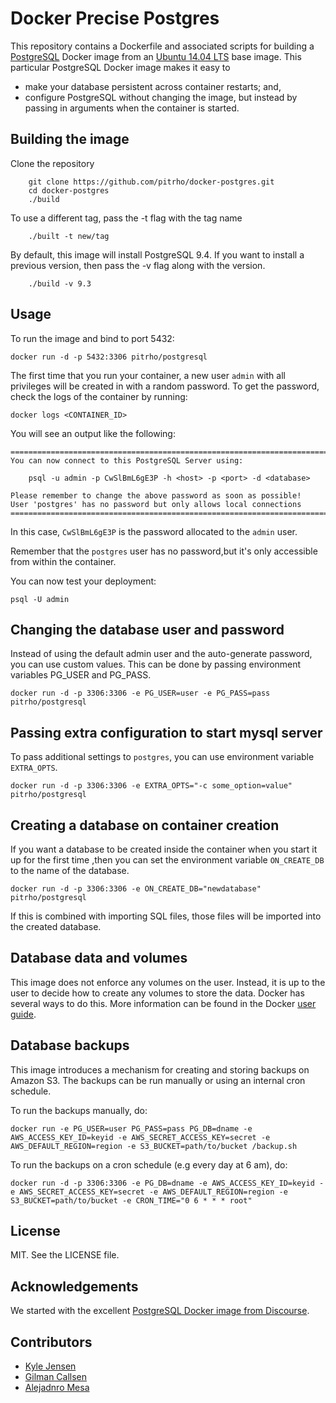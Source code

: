 # Docker Precise Postgres

This repository contains a Dockerfile and associated
scripts for building a [PostgreSQL](http://www.postgresql.org/)
Docker image from an [Ubuntu 14.04 LTS](http://releases.ubuntu.com/trusty/)
base image.  This particular PostgreSQL Docker image makes it easy to

* make your database persistent across container restarts; and,
* configure PostgreSQL without changing the image, but instead by passing in arguments when the container is started.


## Building the image

Clone the repository

		git clone https://github.com/pitrho/docker-postgres.git
		cd docker-postgres
		./build

To use a different tag, pass the -t flag with the tag name

		./built -t new/tag

By default, this image will install PostgreSQL 9.4. If you want to install a
previous version, then pass the -v flag along with the version.

		./build -v 9.3

## Usage

To run the image and bind to port 5432:

  	docker run -d -p 5432:3306 pitrho/postgresql

The first time that you run your container, a new user `admin` with all
privileges will be created in with a random password. To get the password,
check the logs of the container by running:

  	docker logs <CONTAINER_ID>

You will see an output like the following:

	========================================================================
	You can now connect to this PostgreSQL Server using:

	    psql -u admin -p CwSlBmL6gE3P -h <host> -p <port> -d <database>

	Please remember to change the above password as soon as possible!
	User 'postgres' has no password but only allows local connections
	========================================================================

In this case, `CwSlBmL6gE3P` is the password allocated to the `admin` user.

Remember that the `postgres` user has no password,but it's only accessible
from within the container.

You can now test your deployment:

  	psql -U admin

## Changing the database user and password

Instead of using the default admin user and the auto-generate password, you can
use custom values. This can be done by passing environment variables PG_USER
and PG_PASS.

  	docker run -d -p 3306:3306 -e PG_USER=user -e PG_PASS=pass pitrho/postgresql

## Passing extra configuration to start mysql server

To pass additional settings to `postgres`, you can use environment variable
`EXTRA_OPTS`.

  	docker run -d -p 3306:3306 -e EXTRA_OPTS="-c some_option=value" pitrho/postgresql


## Creating a database on container creation

If you want a database to be created inside the container when you start it up
for the first time ,then you can set the environment variable `ON_CREATE_DB` to
the name of the database.

    docker run -d -p 3306:3306 -e ON_CREATE_DB="newdatabase" pitrho/postgresql

If this is combined with importing SQL files, those files will be imported
into the created database.


## Database data and volumes

This image does not enforce any volumes on the user. Instead, it is up to the
user to decide how to create any volumes to store the data. Docker has several
ways to do this. More information can be found in the Docker
[user guide](https://docs.docker.com/userguide/dockervolumes/).

## Database backups

This image introduces a mechanism for creating and storing backups on Amazon S3.
The backups can be run manually or using an internal cron schedule.

To run the backups manually, do:

    docker run -e PG_USER=user PG_PASS=pass PG_DB=dname -e AWS_ACCESS_KEY_ID=keyid -e AWS_SECRET_ACCESS_KEY=secret -e AWS_DEFAULT_REGION=region -e S3_BUCKET=path/to/bucket /backup.sh

To run the backups on a cron schedule (e.g every day at 6 am), do:

    docker run -d -p 3306:3306 -e PG_DB=dname -e AWS_ACCESS_KEY_ID=keyid -e AWS_SECRET_ACCESS_KEY=secret -e AWS_DEFAULT_REGION=region -e S3_BUCKET=path/to/bucket -e CRON_TIME="0 6 * * * root"

## License

MIT. See the LICENSE file.

## Acknowledgements

We started with the excellent
[PostgreSQL Docker image from Discourse](https://github.com/srid/discourse-docker/tree/master/postgresql).

## Contributors

* [Kyle Jensen](https://github.com/kljensen)
* [Gilman Callsen](https://github.com/callseng)
* [Alejadnro Mesa](https://github.com/alejom99)
